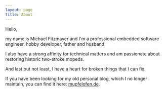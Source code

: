 ```yaml
---
layout: page
title: About
---
```


Hello,

my name is Michael Fitzmayer and I'm a professional embedded software
engineer, hobby developer, father and husband.

I also have a strong affinity for technical matters and am passionate
about restoring historic two-stroke mopeds.

And last but not least, I have a heart for broken things that I can fix.

If you have been looking for my old personal blog, which I no longer
maintain, you can find it here:
[mupfelofen.de](https://www.mupfelofen.de).

